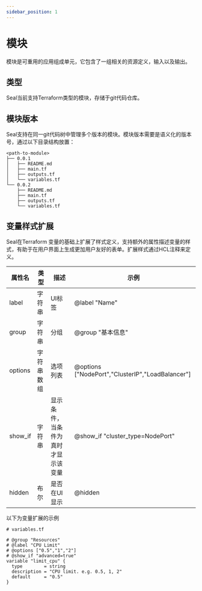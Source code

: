 ```yaml
---
sidebar_position: 1
---
```



# 模块

模块是可重用的应用组成单元，它包含了一组相关的资源定义，输入以及输出。

## 类型

Seal当前支持Terraform类型的模块，存储于git代码仓库。

## 模块版本

Seal支持在同一git代码树中管理多个版本的模块。模块版本需要是语义化的版本号，通过以下目录结构放置：
```shell
<path-to-module>
├── 0.0.1
│   ├── README.md
│   ├── main.tf
│   ├── outputs.tf
│   └── variables.tf
└── 0.0.2
    ├── README.md
    ├── main.tf
    ├── outputs.tf
    └── variables.tf
```

## 变量样式扩展

Seal在Terraform 变量的基础上扩展了样式定义，支持额外的属性描述变量的样式，有助于在用户界面上生成更加用户友好的表单。扩展样式通过HCL注释来定义。

| 属性名     | 类型    | 描述                 | 示例                                                 |
|---------|-------|--------------------|----------------------------------------------------|
| label   | 字符串   | UI标签               | @label "Name"                                      |
| group   | 字符串   | 分组                 | @group "基本信息"                                      |
| options | 字符串数组 | 选项列表               | @options ["NodePort","ClusterIP","LoadBalancer"]   |
| show_if | 字符串   | 显示条件，当条件为真时才显示该变量  | @show_if "cluster_type=NodePort"                   |
| hidden  | 布尔    | 是否在UI显示            | @hidden                                            |


以下为变量扩展的示例
```hcl
# variables.tf

# @group "Resources"
# @label "CPU Limit"
# @options ["0.5","1","2"]
# @show_if "advanced=true"
variable "limit_cpu" {
  type        = string
  description = "CPU limit. e.g. 0.5, 1, 2"
  default     = "0.5"
}
```